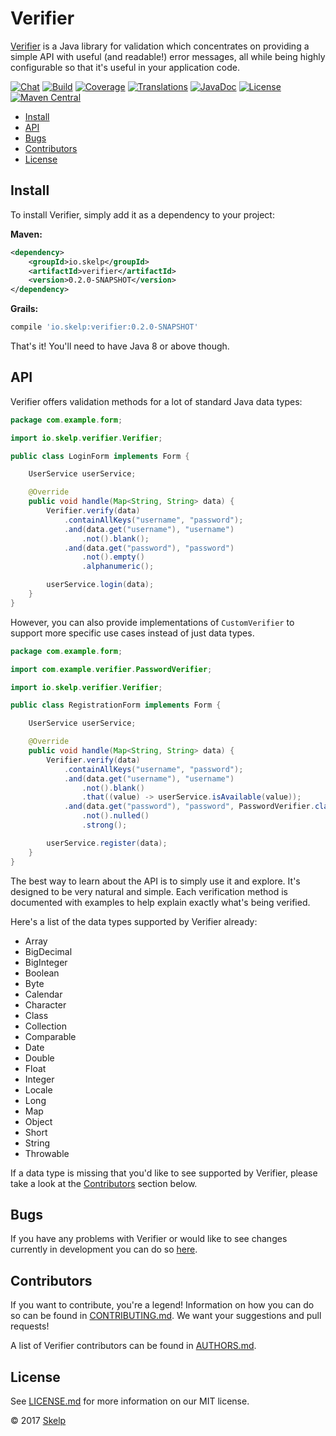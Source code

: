 # Verifier

[Verifier](https://github.com/Skelp/verifier) is a Java library for validation which concentrates on providing a simple
API with useful (and readable!) error messages, all while being highly configurable so that it's useful in your
application code.

[![Chat](https://img.shields.io/gitter/room/skelpuk/verifier.svg)](https://gitter.im/skelpuk/verifier)
[![Build](https://img.shields.io/travis/Skelp/verifier/develop.svg)](https://travis-ci.org/Skelp/verifier)
[![Coverage](https://img.shields.io/codecov/c/github/Skelp/verifier/develop.svg)](https://codecov.io/gh/Skelp/verifier)
[![Translations](https://d322cqt584bo4o.cloudfront.net/verifier/localized.svg)](https://crowdin.com/project/verifier)
[![JavaDoc](https://www.javadoc.io/badge/io.skelp/verifier.svg)](https://www.javadoc.io/doc/io.skelp/verifier)
[![License](https://img.shields.io/github/license/Skelp/verifier.svg)](https://github.com/Skelp/verifier/blob/master/LICENSE.md)
[![Maven Central](https://img.shields.io/maven-central/v/io.skelp/verifier.svg)](http://search.maven.org/#search%7Cga%7C1%7Cg%3A%22io.skelp%22%20AND%20a%3A%22verifier%22)

* [Install](#install)
* [API](#api)
* [Bugs](#bugs)
* [Contributors](#contributors)
* [License](#license)

## Install

To install Verifier, simply add it as a dependency to your project:

**Maven:**
``` xml
<dependency>
    <groupId>io.skelp</groupId>
    <artifactId>verifier</artifactId>
    <version>0.2.0-SNAPSHOT</version>
</dependency>
```

**Grails:**
``` groovy
compile 'io.skelp:verifier:0.2.0-SNAPSHOT'
```

That's it! You'll need to have Java 8 or above though.

## API

Verifier offers validation methods for a lot of standard Java data types:

``` java
package com.example.form;

import io.skelp.verifier.Verifier;

public class LoginForm implements Form {

    UserService userService;

    @Override
    public void handle(Map<String, String> data) {
        Verifier.verify(data)
            .containAllKeys("username", "password");
            .and(data.get("username"), "username")
                .not().blank();
            .and(data.get("password"), "password")
                .not().empty()
                .alphanumeric();

        userService.login(data);
    }
}
```

However, you can also provide implementations of `CustomVerifier` to support more specific use cases instead of just
data types.

``` java
package com.example.form;

import com.example.verifier.PasswordVerifier;

import io.skelp.verifier.Verifier;

public class RegistrationForm implements Form {

    UserService userService;

    @Override
    public void handle(Map<String, String> data) {
        Verifier.verify(data)
            .containAllKeys("username", "password");
            .and(data.get("username"), "username")
                .not().blank()
                .that((value) -> userService.isAvailable(value));
            .and(data.get("password"), "password", PasswordVerifier.class)
                .not().nulled()
                .strong();

        userService.register(data);
    }
}
```

The best way to learn about the API is to simply use it and explore. It's designed to be very natural and simple. Each
verification method is documented with examples to help explain exactly what's being verified.

Here's a list of the data types supported by Verifier already:

* Array
* BigDecimal
* BigInteger
* Boolean
* Byte
* Calendar
* Character
* Class
* Collection
* Comparable
* Date
* Double
* Float
* Integer
* Locale
* Long
* Map
* Object
* Short
* String
* Throwable

If a data type is missing that you'd like to see supported by Verifier, please take a look at the
[Contributors](#contributors) section below.

## Bugs

If you have any problems with Verifier or would like to see changes currently in development you can do so
[here](https://github.com/Skelp/verifier/issues).

## Contributors

If you want to contribute, you're a legend! Information on how you can do so can be found in
[CONTRIBUTING.md](https://github.com/Skelp/verifier/blob/master/CONTRIBUTING.md). We want your suggestions and pull
requests!

A list of Verifier contributors can be found in [AUTHORS.md](https://github.com/Skelp/verifier/blob/master/AUTHORS.md).

## License

See [LICENSE.md](https://github.com/Skelp/verifier/raw/master/LICENSE.md) for more information on our MIT license.

© 2017 [Skelp](https://skelp.io)
<img align="right" width="16" height="16" src="https://cdn.rawgit.com/Skelp/skelp-branding/master/assets/logo/base/skelp-logo-16x16.png">
